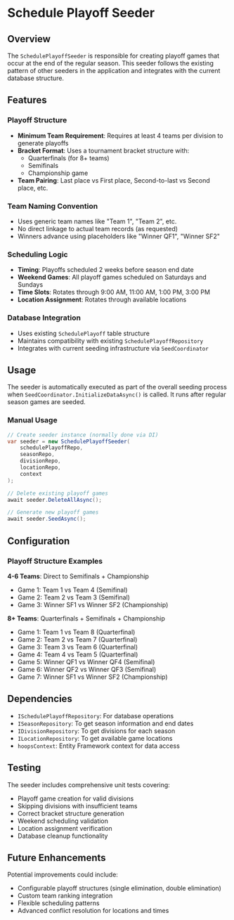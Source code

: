 # Schedule Playoff Seeder

## Overview

The `SchedulePlayoffSeeder` is responsible for creating playoff games that occur at the end of the regular season. This seeder follows the existing pattern of other seeders in the application and integrates with the current database structure.

## Features

### Playoff Structure
- **Minimum Team Requirement**: Requires at least 4 teams per division to generate playoffs
- **Bracket Format**: Uses a tournament bracket structure with:
  - Quarterfinals (for 8+ teams)
  - Semifinals  
  - Championship game
- **Team Pairing**: Last place vs First place, Second-to-last vs Second place, etc.

### Team Naming Convention
- Uses generic team names like "Team 1", "Team 2", etc.
- No direct linkage to actual team records (as requested)
- Winners advance using placeholders like "Winner QF1", "Winner SF2"

### Scheduling Logic
- **Timing**: Playoffs scheduled 2 weeks before season end date
- **Weekend Games**: All playoff games scheduled on Saturdays and Sundays
- **Time Slots**: Rotates through 9:00 AM, 11:00 AM, 1:00 PM, 3:00 PM
- **Location Assignment**: Rotates through available locations

### Database Integration
- Uses existing `SchedulePlayoff` table structure
- Maintains compatibility with existing `SchedulePlayoffRepository`
- Integrates with current seeding infrastructure via `SeedCoordinator`

## Usage

The seeder is automatically executed as part of the overall seeding process when `SeedCoordinator.InitializeDataAsync()` is called. It runs after regular season games are seeded.

### Manual Usage
```csharp
// Create seeder instance (normally done via DI)
var seeder = new SchedulePlayoffSeeder(
    schedulePlayoffRepo,
    seasonRepo,
    divisionRepo,
    locationRepo,
    context
);

// Delete existing playoff games
await seeder.DeleteAllAsync();

// Generate new playoff games
await seeder.SeedAsync();
```

## Configuration

### Playoff Structure Examples

**4-6 Teams**: Direct to Semifinals + Championship
- Game 1: Team 1 vs Team 4 (Semifinal)
- Game 2: Team 2 vs Team 3 (Semifinal)  
- Game 3: Winner SF1 vs Winner SF2 (Championship)

**8+ Teams**: Quarterfinals + Semifinals + Championship
- Game 1: Team 1 vs Team 8 (Quarterfinal)
- Game 2: Team 2 vs Team 7 (Quarterfinal)
- Game 3: Team 3 vs Team 6 (Quarterfinal)
- Game 4: Team 4 vs Team 5 (Quarterfinal)
- Game 5: Winner QF1 vs Winner QF4 (Semifinal)
- Game 6: Winner QF2 vs Winner QF3 (Semifinal)
- Game 7: Winner SF1 vs Winner SF2 (Championship)

## Dependencies

- `ISchedulePlayoffRepository`: For database operations
- `ISeasonRepository`: To get season information and end dates
- `IDivisionRepository`: To get divisions for each season
- `ILocationRepository`: To get available game locations
- `hoopsContext`: Entity Framework context for data access

## Testing

The seeder includes comprehensive unit tests covering:
- Playoff game creation for valid divisions
- Skipping divisions with insufficient teams
- Correct bracket structure generation
- Weekend scheduling validation
- Location assignment verification
- Database cleanup functionality

## Future Enhancements

Potential improvements could include:
- Configurable playoff structures (single elimination, double elimination)
- Custom team ranking integration
- Flexible scheduling patterns
- Advanced conflict resolution for locations and times
